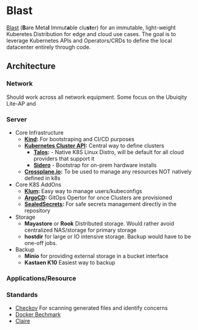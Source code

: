 # Blast

[Blast](https://acronymify.com/BLAST?q=bare+metal+immutable+cluster) (**B**are Meta**l** Immut**a**ble clu**st**er) for an immutable, light-weight Kuberetes Distribution for edge and cloud use cases.  The goal is to leverage Kubernetes APIs and Operators/CRDs to define the local datacenter entirely through code.

## Architecture

### Network

Should work across all network equipment.  Some focus on the Ubuiqity Lite-AP and 

### Server

- Core Infrastructure
  - **[Kind](https://kind.sigs.k8s.io/):** For bootstraping and CI/CD purposes
  - **[Kubernetes Cluster API](https://cluster-api.sigs.k8s.io/):** Central way to define clusters
    - **[Talos](https://www.talos.dev/):** - Native K8S Linux Distro, will be default for all cloud providers that support it
    - **[Sidero](https://www.sidero.dev/)** - Bootstrap for on-prem hardware installs
  - **[Crossplane.io](https://crossplane.io/):** To be used to manage any resources NOT natively defined in k8s
- Core K8S AddOns
  - **[Klum](https://github.com/ibuildthecloud/klum):**  Easy way to manage users/kubeconfigs
  - **[ArgoCD](https://argoproj.github.io/argo-cd/):** GitOps Opertor for once Clusters are provisioned
  - **[SealedSecrets](https://github.com/bitnami-labs/sealed-secrets):** For safe secrets management directly in the repository
- Storage
  - **Mayastore** or **Rook** Distributed storage.  Would rather avoid centralized NAS/storage for primary storage
  - **hostdir** for large or IO intensive storage.  Backup would have to be one-off jobs.
- Backup
  - **Minio** for providing external storage in a bucket interface
  - **Kastaen K10** Easiest way to backup 

### Applications/Resource


### Standards

- [Checkov](https://github.com/bridgecrewio/checkov) For scanning generated files and identify concerns
- [Docker Bechmark](https://github.com/docker/docker-bench-security)
- [Claire](https://github.com/quay/clair)
